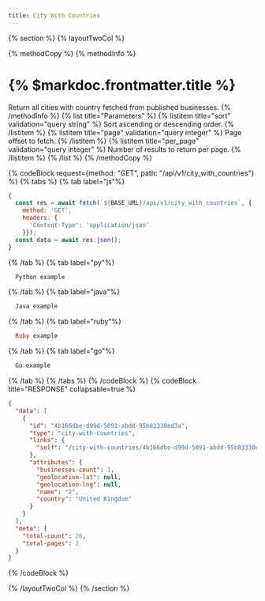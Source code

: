 ```yaml
---
title: City With Countries
---
```

{% section %}
{% layoutTwoCol %}

{% methodCopy %}
{% methodInfo %}
  # {% $markdoc.frontmatter.title %}
  Return all cities with country fetched from published businesses.
{% /methodInfo %}
{% list title="Parameters" %}
  {% listitem title="sort" validation="query string" %}
  Sort ascending or descending order.
  {% /listitem %}
  {% listitem title="page" validation="query integer" %}
  Page offset to fetch.
  {% /listitem %}
  {% listitem title="per_page" validation="query integer" %}
  Number of results to return per page.
  {% /listitem %}
{% /list %}
{% /methodCopy %}

{% codeBlock request={method: "GET", path: "/api/v1/city_with_countries"} %}
{% tabs %}
  {% tab label="js"%}
  ```js
  {
    const res = await fetch(`${BASE_URL}/api/v1/city_with_countries`, {
      method: 'GET',
      headers: {
        'Content-Type': 'application/json'
      }});
    const data = await res.json();
  }
  ```
  {% /tab %}
  {% tab label="py"%}
  ```py
    Python example
  ```
  {% /tab %}
  {% tab label="java"%}
  ```java
    Java example
  ```
  {% /tab %}
  {% tab label="ruby"%}
  ```ruby
    Ruby example
  ```
  {% /tab %}
  {% tab label="go"%}
  ```go
    Go example
  ```
  {% /tab %}
{% /tabs %}
{% /codeBlock %}
{% codeBlock title="RESPONSE" collapsable=true %}
  ```json
  {
    "data": [
      {
        "id": "4b166dbe-d99d-5091-abdd-95b83330ed3a",
        "type": "city-with-countries",
        "links": {
          "self": "/city-with-countries/4b166dbe-d99d-5091-abdd-95b83330ed3a"
        },
        "attributes": {
          "businesses-count": 1,
          "geolocation-lat": null,
          "geolocation-lng": null,
          "name": "2",
          "country": "United Kingdom"
        }
      }
    ],
    "meta": {
      "total-count": 20,
      "total-pages": 2
    }
  }
  ```
{% /codeBlock %}

{% /layoutTwoCol %}
{% /section %}
